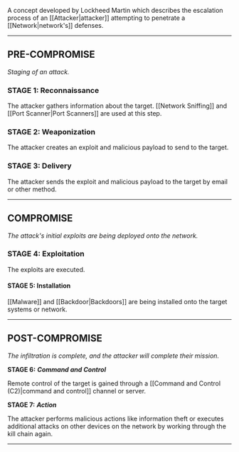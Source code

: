 A concept developed by Lockheed Martin which describes the escalation process of an [[Attacker|attacker]] attempting to penetrate a [[Network|network's]] defenses.

****
## PRE-COMPROMISE
*Staging of an attack.*
### STAGE 1: Reconnaissance

The attacker gathers information about the target. [[Network Sniffing]] and [[Port Scanner|Port Scanners]] are used at this step.

### STAGE 2: Weaponization

The attacker creates an exploit and malicious payload to send to the target.

### STAGE 3: Delivery

The attacker sends the exploit and malicious payload to the target by email or other method.

****
## COMPROMISE
*The attack's initial exploits are being deployed onto the network.*

### STAGE 4: Exploitation

The exploits are executed.

#### STAGE 5: Installation

[[Malware]] and [[Backdoor|Backdoors]] are being installed onto the target systems or network.

****
## POST-COMPROMISE
*The infiltration is complete, and the attacker will complete their mission.*

**STAGE 6:**
***Command and Control***

Remote control of the target is gained through a [[Command and Control (C2)|command and control]] channel or server.

**STAGE 7:**
***Action***

The attacker performs malicious actions like information theft or executes additional attacks on other devices on the network by working through the kill chain again.

****